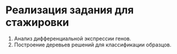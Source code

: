 # Реализация задания для стажировки  
1. Анализ дифференциальной экспрессии генов.  
2. Построение деревьев решений для классификации образцов.

